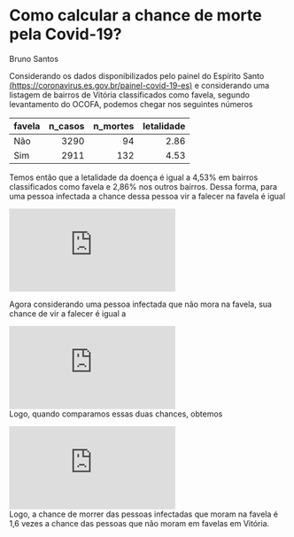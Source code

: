 Como calcular a chance de morte pela Covid-19?
================
Bruno Santos

Considerando os dados disponibilizados pelo painel do Espírito Santo
[(https://coronavirus.es.gov.br/painel-covid-19-es)](https://coronavirus.es.gov.br/painel-covid-19-es)
e considerando uma listagem de bairros de Vitória classificados como
favela, segundo levantamento do OCOFA, podemos chegar nos seguintes
números

| favela | n\_casos | n\_mortes | letalidade |
| :----- | -------: | --------: | ---------: |
| Não    |     3290 |        94 |       2.86 |
| Sim    |     2911 |       132 |       4.53 |

Temos então que a letalidade da doença é igual a 4,53% em bairros
classificados como favela e 2,86% nos outros bairros. Dessa forma, para
uma pessoa infectada a chance dessa pessoa vir a falecer na favela é
igual

  
![\\mbox{Chance}\_F = \\frac{4,53\\%}{100,00\\% - 4,53\\%}
= 0,04745](https://latex.codecogs.com/png.latex?%5Cmbox%7BChance%7D_F%20%3D%20%5Cfrac%7B4%2C53%5C%25%7D%7B100%2C00%5C%25%20-%204%2C53%5C%25%7D%20%3D%200%2C04745
"\\mbox{Chance}_F = \\frac{4,53\\%}{100,00\\% - 4,53\\%} = 0,04745")  

Agora considerando uma pessoa infectada que não mora na favela, sua
chance de vir a falecer é igual a

  
![\\mbox{Chance}\_O = \\frac{2,86\\%}{100,00\\% - 2,86\\%}
= 0,02944](https://latex.codecogs.com/png.latex?%5Cmbox%7BChance%7D_O%20%3D%20%5Cfrac%7B2%2C86%5C%25%7D%7B100%2C00%5C%25%20-%202%2C86%5C%25%7D%20%3D%200%2C02944
"\\mbox{Chance}_O = \\frac{2,86\\%}{100,00\\% - 2,86\\%} = 0,02944")  
Logo, quando comparamos essas duas chances, obtemos

  
![\\frac{\\mbox{Chance}\_F}{\\mbox{Chance}\_O} = 1,6116 \\quad
\\Rightarrow \\quad \\mbox{Chance}\_F = 1,6116 \\times
\\mbox{Chance}\_O](https://latex.codecogs.com/png.latex?%5Cfrac%7B%5Cmbox%7BChance%7D_F%7D%7B%5Cmbox%7BChance%7D_O%7D%20%3D%201%2C6116%20%5Cquad%20%5CRightarrow%20%5Cquad%20%5Cmbox%7BChance%7D_F%20%3D%201%2C6116%20%5Ctimes%20%5Cmbox%7BChance%7D_O
"\\frac{\\mbox{Chance}_F}{\\mbox{Chance}_O} = 1,6116 \\quad \\Rightarrow \\quad \\mbox{Chance}_F = 1,6116 \\times \\mbox{Chance}_O")  
Logo, a chance de morrer das pessoas infectadas que moram na favela é
1,6 vezes a chance das pessoas que não moram em favelas em Vitória.
